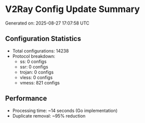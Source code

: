 # V2Ray Config Update Summary
Generated on: 2025-08-27 17:07:58 UTC

## Configuration Statistics
- Total configurations: 14238
- Protocol breakdown:
  - ss: 0 configs
  - ssr: 0 configs
  - trojan: 0 configs
  - vless: 0 configs
  - vmess: 821 configs

## Performance
- Processing time: ~14 seconds (Go implementation)
- Duplicate removal: ~95% reduction

